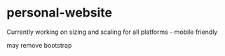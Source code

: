 # personal-website

Currently working on sizing and scaling for all platforms - mobile friendly

may remove bootstrap